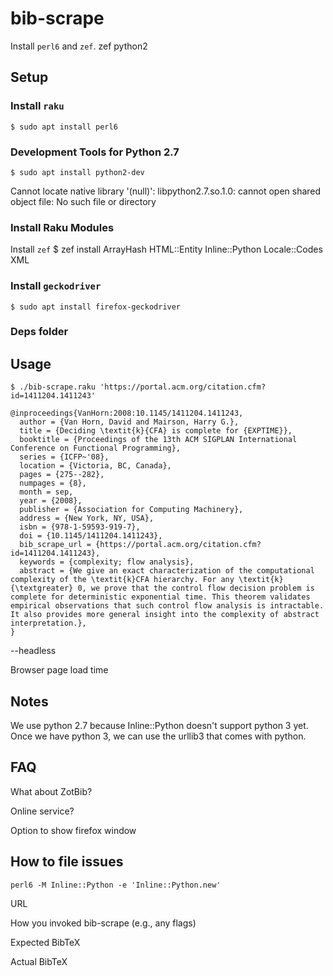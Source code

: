 # bib-scrape

Install `perl6` and `zef`.
zef
python2
## Setup

### Install `raku`

    $ sudo apt install perl6

### Development Tools for Python 2.7
    $ sudo apt install python2-dev

Cannot locate native library '(null)': libpython2.7.so.1.0: cannot open shared object file: No such file or directory

### Install Raku Modules

Install `zef`
    $ zef install ArrayHash HTML::Entity Inline::Python Locale::Codes XML

### Install `geckodriver`

    $ sudo apt install firefox-geckodriver

### Deps folder

## Usage

    $ ./bib-scrape.raku 'https://portal.acm.org/citation.cfm?id=1411204.1411243'

    @inproceedings{VanHorn:2008:10.1145/1411204.1411243,
      author = {Van Horn, David and Mairson, Harry G.},
      title = {Deciding \textit{k}{CFA} is complete for {EXPTIME}},
      booktitle = {Proceedings of the 13th ACM SIGPLAN International Conference on Functional Programming},
      series = {ICFP~'08},
      location = {Victoria, BC, Canada},
      pages = {275--282},
      numpages = {8},
      month = sep,
      year = {2008},
      publisher = {Association for Computing Machinery},
      address = {New York, NY, USA},
      isbn = {978-1-59593-919-7},
      doi = {10.1145/1411204.1411243},
      bib_scrape_url = {https://portal.acm.org/citation.cfm?id=1411204.1411243},
      keywords = {complexity; flow analysis},
      abstract = {We give an exact characterization of the computational complexity of the \textit{k}CFA hierarchy. For any \textit{k} {\textgreater} 0, we prove that the control flow decision problem is complete for deterministic exponential time. This theorem validates empirical observations that such control flow analysis is intractable. It also provides more general insight into the complexity of abstract interpretation.},
    }

--headless

Browser page load time

## Notes

We use python 2.7 because Inline::Python doesn't support python 3 yet.
Once we have python 3, we can use the urllib3 that comes with python.

## FAQ

What about ZotBib?

Online service?

Option to show firefox window

## How to file issues

    perl6 -M Inline::Python -e 'Inline::Python.new'


URL

How you invoked bib-scrape (e.g., any flags)

Expected BibTeX

Actual BibTeX
